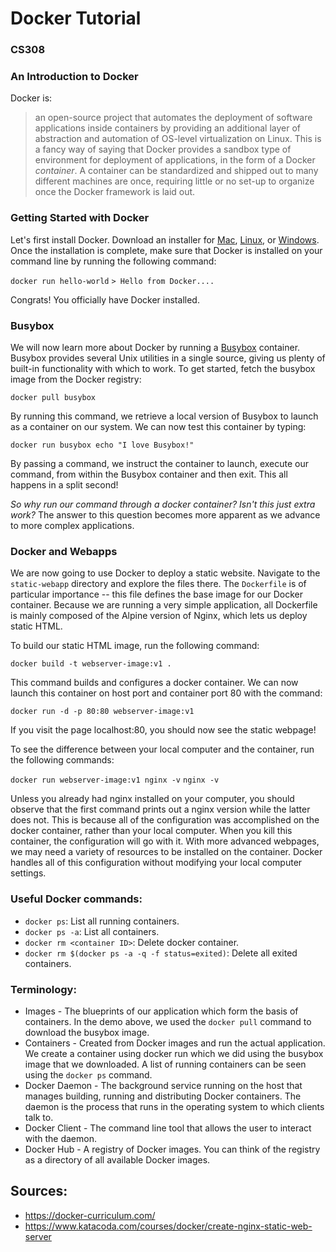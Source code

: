# Docker Tutorial
### CS308

### An Introduction to Docker
Docker is:
> an open-source project that automates the deployment of software 
> applications inside containers by providing an additional layer 
> of abstraction and automation of OS-level virtualization on Linux.
This is a fancy way of saying that Docker provides a sandbox type of environment for deployment of applications, in the form of a Docker _container_. A container can be standardized and shipped out to many different machines are once, requiring little or no set-up to organize once the Docker framework is laid out.

### Getting Started with Docker
Let's first install Docker. Download an installer for [Mac](https://www.docker.com/products/docker-engine#/mac), [Linux](https://www.docker.com/products/docker-engine#/linux), or [Windows](https://www.docker.com/products/docker-engine#/windows). Once the installation is complete, make sure that Docker is installed on your command line by running the following command:

`docker run hello-world`
`> Hello from Docker....`

Congrats! You officially have Docker installed.

### Busybox
We will now learn more about Docker by running a [Busybox](https://en.wikipedia.org/wiki/BusyBox) container. Busybox provides several Unix utilities in a single source, giving us plenty of built-in functionality with which to work. To get started, fetch the busybox image from the Docker registry:

`docker pull busybox`

By running this command, we retrieve a local version of Busybox to launch as a container on our system. We can now test this container by typing:

`docker run busybox echo "I love Busybox!"`

By passing a command, we instruct the container to  launch, execute our command, from within the Busybox container and then exit. This all happens in a split second!

_So why run our command through a docker container? Isn't this just extra work?_ The answer to this question becomes more apparent as we advance to more complex applications. 

### Docker and Webapps 
We are now going to use Docker to deploy a static website. Navigate to the `static-webapp` directory and explore the files there. The `Dockerfile` is of particular importance -- this file defines the base image for our Docker container. Because we are running a very simple application, all Dockerfile is mainly composed of the Alpine version of Nginx, which lets us deploy static HTML.

To build our static HTML image, run the following command:

`docker build -t webserver-image:v1 .`

This command builds and configures a docker container. We can now launch this container on host port and container port 80 with the command:

`docker run -d -p 80:80 webserver-image:v1`

If you visit the page localhost:80, you should now see the static webpage!

To see the difference between your local computer and the container, run the following commands:

`docker run webserver-image:v1 nginx -v`
`nginx -v`

Unless you already had nginx installed on your computer, you should observe that the first command prints out a nginx version while the latter does not. This is because all of the configuration was accomplished on the docker container, rather than your local computer. When you kill this container, the configuration will go with it. With more advanced webpages, we may need a variety of resources to be installed on the container. Docker handles all of this configuration without modifying your local computer settings.

### Useful Docker commands:

* `docker ps`: List all running containers.
* `docker ps -a`: List all containers.
* `docker rm <container ID>`: Delete docker container.
* `docker rm $(docker ps -a -q -f status=exited)`: Delete all exited containers.

### Terminology:
* Images - The blueprints of our application which form the basis of containers. In the demo above, we used the `docker pull` command to download the busybox image.
* Containers - Created from Docker images and run the actual application. We create a container using docker run which we did using the busybox image that we downloaded. A list of running containers can be seen using the `docker ps` command.
* Docker Daemon - The background service running on the host that manages building, running and distributing Docker containers. The daemon is the process that runs in the operating system to which clients talk to.
* Docker Client - The command line tool that allows the user to interact with the daemon. 
* Docker Hub - A registry of Docker images. You can think of the registry as a directory of all available Docker images. 

## Sources:

* https://docker-curriculum.com/
* https://www.katacoda.com/courses/docker/create-nginx-static-web-server